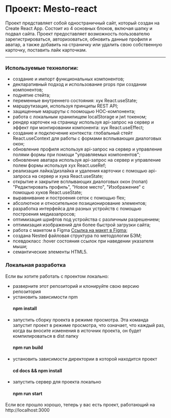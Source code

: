 # Проект: Mesto-react

Проект представляет собой одностраничный сайт, который создан на Create React App.
Состоит из 4 основных блоков, включая шапку и подвал сайта.
Проект предоставляет возможность пользователю зарегистрироваться, авторизоваться, обновить данные профиля и аватар, а также добавить на страничку или удалить свою собственную карточку, поставить лайк карточкам.

-------
### Используемые технологии:
* создание и импорт функциональных компонентов;
* декларативный подход и использование props при создании компонентов;
* поднятие стейта;
* переменные внутреннего состояния: хук React.useState;
* маршрутизация, используя принципы REST API;
* защищенные маршруты с поомощью НОС-компонента; 
* работа с локальным хранилищем localStorage и jwt токеном;
* рендер карточек на страницу используя api-запрос на сервер и эффект при монтировании компонента: хук React.useEffect;
* cоздание и подключение контекста: глобальный стейт React.useContext для работы с формами всплывающих диалоговых окон;
* обновление профиля используя api-запрос на сервер и управление полями формы при помощи "управляемых компонентов";
* обновление аватара используя api-запрос на сервер и управление полем формы используя хух React.useRef;
* реализация лайка/дизлайка и удаления карточки c помощью api-запроса на сервер и хука React.useState;
* открытие и закрытие всплывающих диалоговых окон (попап) "Редактировать профиль", "Новое место", "Изображение" с помощью хуков React.useState;
* выравнивание и построения сеток с помощью flex;
* абсолютное и относительное позиционирование элементов;
* разработка интерфейса для разных устройств с помощью построения медиазапросов; 
* оптимизация шрифтов под устройства с различным разрешением;
* оптимизация изображений для более быстрой загрузки сайта;
* работа с макетом в Figma
[Ссылка на макет в Figma](https://www.figma.com/file/StZjf8HnoeLdiXS7dYrLAh/JavaScript.-Sprint-4);
* cоздана Nested файловая структура по методологии БЭМ;
* псевдокласс :hover состояния ссылок при наведении указателя мыши;
* семантические элементы HTML5.

### Локальная разработка
Если вы хотите работать с проектом локально:

* разверните этот репозиторий и клонируйте свою версию репозитория
* установить зависимости npm
    #### npm install
* запустить сборку проекта в режиме просмотра. Эта команда запустит проект в режиме просмотра, что означает, что каждый раз, когда вы вносите изменения в источник проекта, он будет компилироваться в dist папку
   #### npm run build
* установить зависимости директории в которой находится проект
   #### cd docs && npm install
* запустить сервер для проекта локально
   #### npm run start

Если все прошло хорошо, теперь у вас есть проект, работающий на http://localhost:3000
